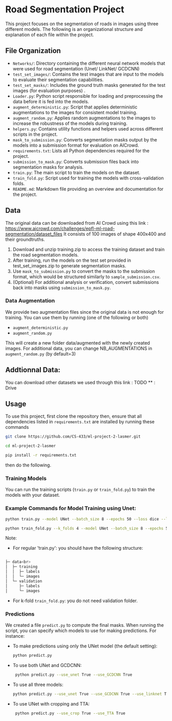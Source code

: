  # Road Segmentation Project

This project focuses on the segmentation of roads in images using three different models.
 The following is an organizational structure and explanation of each file within the project.

## File Organization

- `Networks/`: Directory containing the different neural network models that were used for road segmentation (Unet/ LinkNet/  GCDCNN)
- `test_set_images/`: Contains the test images that are input to the models to evaluate their segmentation capabilities.
- `test_set_masks/`: Includes the ground truth masks generated for the test images (for evaluation purposes) .
- `Loader.py`: Python script responsible for loading and preprocessing the data before it is fed into the models.
- `augment_deterministic.py`: Script that applies deterministic augmentations to the images for consistent model training.
- `augment_random.py`: Applies random augmentations to the images to increase the robustness of the models during training.
- `helpers.py`: Contains utility functions and helpers used across different scripts in the project.
- `mask_to_submission.py`: Converts segmentation masks output by the models into a submission format for evaluation on AICrowd.
- `requirements.txt`: Lists all Python dependencies required for the project.
- `submission_to_mask.py`: Converts submission files back into segmentation masks for analysis.
- `train.py`: The main script to train the models on the dataset.
- `train_fold.py`: Script used for training the models with cross-validation folds.
- `README.md`: Markdown file providing an overview and documentation for the project.


## Data
The original data can be downloaded from AI Crowd using this link : https://www.aicrowd.com/challenges/epfl-ml-road-segmentation/dataset_files
It consists of 100 images of shape 400x400 and their groundtruths. 
1) Download and unzip training.zip to access the training dataset and train the road segmentation models.
2) After training, run the models on the test set provided in test_set_images.zip to generate segmentation masks.
3) Use `mask_to_submission.py` to convert the masks to the submission format, which would be structured similarly to `sample_submission.csv`.
4) (Optional) For additional analysis or verification, convert submissions back into masks using `submission_to_mask.py`.

### Data Augmentation 
We provide two augmentation files since the original data is not enough for training. 
You can use them by running (one of the following or both)
-  `augment_deterministic.py`
-  `augment_random.py` 

This will create a new folder data/augmented with the newly created images.
For additional data, you can change NB_AUGMENTATIONS in `augment_random.py` (by default=3)

## Addtionnal Data:
You can download other datasets we used through this link :
TODO ** : Drive

## Usage
To use this project, first clone the repository then, ensure that all dependencies listed in `requirements.txt` are installed by running these commands 
```bash 
git clone https://github.com/CS-433/ml-project-2-lasmer.git
```
```bash
cd ml-project-2-lasmer
```
```bash
pip install -r requirements.txt
```

then do the following.

### Training Models
You can run the training scripts (`train.py` or `train_fold.py`) to train the models with your dataset.
### Example Commands for Model Training using Unet:

```bash
python train.py --model UNet --batch_size 8 --epochs 50 --loss dice --lr 3e-4
```

```bash
python train_fold.py --k_folds 4 --model UNet --batch_size 8 --epochs 50 --loss dice --lr 3e-4
```

Note: <br>
- For regular 'train.py': you should have the following structure: <br>
```bash

├─ data<br>
│  ├─ training
│  │  ├─ labels
│  │  └─ images
│  └─ validation
│     ├─ labels
│     └─ images
```




- For k-fold `train_fold.py`: you do not need validation folder.

### Predictions
We created a file `predict.py` to compute the final masks.
When running the script, you can specify which models to use for making predictions. For instance:

- To make predictions using only the UNet model (the default setting):
     ```bash
  python predict.py
     ```
- To use both UNet and GCDCNN:
  ```bash
   python predict.py --use_unet True --use_GCDCNN True
  ```
- To use all three models:
   ```bash
  python predict.py --use_unet True --use_GCDCNN True --use_linknet True
   ```
- To use UNet with cropping and TTA:
  ```bash
   python predict.py --use_crop True --use_TTA True
  ```



